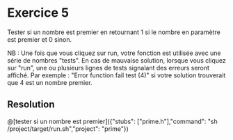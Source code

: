 # Exercice 5

Tester si un nombre est premier en retournant 1 si le nombre en paramètre est premier et 0 sinon.

NB : Une fois que vous cliquez sur run, votre fonction est utilisée avec une série de nombres "tests". En cas de mauvaise solution, lorsque vous cliquez sur "run", une ou plusieurs lignes de tests signalant des erreurs seront affiché. Par exemple : "Error function fail test (4)" si votre solution trouverait que 4 est un nombre premier.

## Resolution

@[tester si un nombre est premier]({"stubs": ["prime.h"],"command": "sh /project/target/run.sh","project": "prime"})